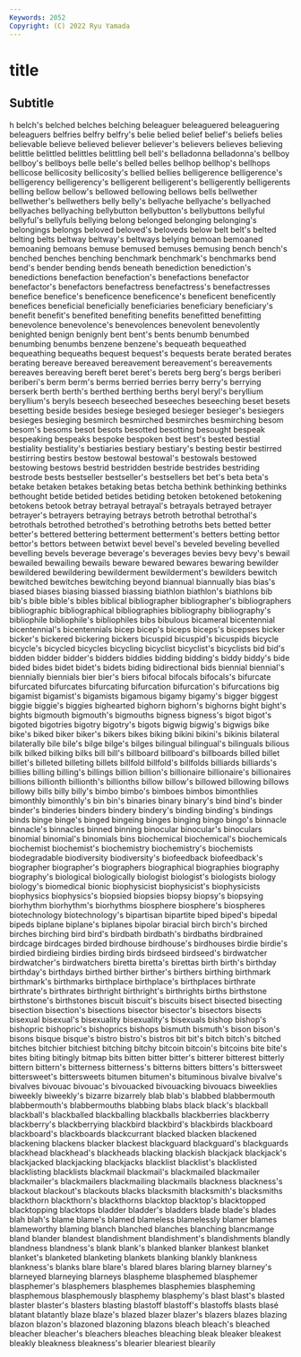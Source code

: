 ```yaml
---
Keywords: 2052
Copyright: (C) 2022 Ryu Yamada
---
```



# title

## Subtitle
h belch's belched
belches belching beleaguer beleaguered beleaguering beleaguers belfries belfry belfry's belie
belied belief belief's beliefs belies believable believe believed believer believer's
believers believes believing belittle belittled belittles belittling bell bell's belladonna
belladonna's bellboy bellboy's bellboys belle belle's belled belles bellhop bellhop's
bellhops bellicose bellicosity bellicosity's bellied bellies belligerence belligerence's belligerency belligerency's
belligerent belligerent's belligerently belligerents belling bellow bellow's bellowed bellowing bellows
bells bellwether bellwether's bellwethers belly belly's bellyache bellyache's bellyached bellyaches
bellyaching bellybutton bellybutton's bellybuttons bellyful bellyful's bellyfuls bellying belong belonged
belonging belonging's belongings belongs beloved beloved's beloveds below belt belt's
belted belting belts beltway beltway's beltways belying bemoan bemoaned bemoaning
bemoans bemuse bemused bemuses bemusing bench bench's benched benches benching
benchmark benchmark's benchmarks bend bend's bender bending bends beneath benediction
benediction's benedictions benefaction benefaction's benefactions benefactor benefactor's benefactors benefactress benefactress's
benefactresses benefice benefice's beneficence beneficence's beneficent beneficently benefices beneficial beneficially
beneficiaries beneficiary beneficiary's benefit benefit's benefited benefiting benefits benefitted benefitting
benevolence benevolence's benevolences benevolent benevolently benighted benign benignly bent bent's
bents benumb benumbed benumbing benumbs benzene benzene's bequeath bequeathed bequeathing
bequeaths bequest bequest's bequests berate berated berates berating bereave bereaved
bereavement bereavement's bereavements bereaves bereaving bereft beret beret's berets berg
berg's bergs beriberi beriberi's berm berm's berms berried berries berry
berry's berrying berserk berth berth's berthed berthing berths beryl beryl's
beryllium beryllium's beryls beseech beseeched beseeches beseeching beset besets besetting
beside besides besiege besieged besieger besieger's besiegers besieges besieging besmirch
besmirched besmirches besmirching besom besom's besoms besot besots besotted besotting
besought bespeak bespeaking bespeaks bespoke bespoken best best's bested bestial
bestiality bestiality's bestiaries bestiary bestiary's besting bestir bestirred bestirring bestirs
bestow bestowal bestowal's bestowals bestowed bestowing bestows bestrid bestridden bestride
bestrides bestriding bestrode bests bestseller bestseller's bestsellers bet bet's beta
beta's betake betaken betakes betaking betas betcha bethink bethinking bethinks
bethought betide betided betides betiding betoken betokened betokening betokens betook
betray betrayal betrayal's betrayals betrayed betrayer betrayer's betrayers betraying betrays
betroth betrothal betrothal's betrothals betrothed betrothed's betrothing betroths bets betted
better better's bettered bettering betterment betterment's betters betting bettor bettor's
bettors between betwixt bevel bevel's beveled beveling bevelled bevelling bevels
beverage beverage's beverages bevies bevy bevy's bewail bewailed bewailing bewails
beware bewared bewares bewaring bewilder bewildered bewildering bewilderment bewilderment's bewilders
bewitch bewitched bewitches bewitching beyond biannual biannually bias bias's biased
biases biasing biassed biassing biathlon biathlon's biathlons bib bib's bible
bible's bibles biblical bibliographer bibliographer's bibliographers bibliographic bibliographical bibliographies bibliography
bibliography's bibliophile bibliophile's bibliophiles bibs bibulous bicameral bicentennial bicentennial's bicentennials
bicep bicep's biceps biceps's bicepses bicker bicker's bickered bickering bickers
bicuspid bicuspid's bicuspids bicycle bicycle's bicycled bicycles bicycling bicyclist bicyclist's
bicyclists bid bid's bidden bidder bidder's bidders biddies bidding bidding's
biddy biddy's bide bided bides bidet bidet's bidets biding bidirectional
bids biennial biennial's biennially biennials bier bier's biers bifocal bifocals
bifocals's bifurcate bifurcated bifurcates bifurcating bifurcation bifurcation's bifurcations big bigamist
bigamist's bigamists bigamous bigamy bigamy's bigger biggest biggie biggie's biggies
bighearted bighorn bighorn's bighorns bight bight's bights bigmouth bigmouth's bigmouths
bigness bigness's bigot bigot's bigoted bigotries bigotry bigotry's bigots bigwig
bigwig's bigwigs bike bike's biked biker biker's bikers bikes biking
bikini bikini's bikinis bilateral bilaterally bile bile's bilge bilge's bilges
bilingual bilingual's bilinguals bilious bilk bilked bilking bilks bill bill's
billboard billboard's billboards billed billet billet's billeted billeting billets billfold
billfold's billfolds billiards billiards's billies billing billing's billings billion billion's
billionaire billionaire's billionaires billions billionth billionth's billionths billow billow's billowed
billowing billows billowy bills billy billy's bimbo bimbo's bimboes bimbos
bimonthlies bimonthly bimonthly's bin bin's binaries binary binary's bind bind's
binder binder's binderies binders bindery bindery's binding binding's bindings binds
binge binge's binged bingeing binges binging bingo bingo's binnacle binnacle's
binnacles binned binning binocular binocular's binoculars binomial binomial's binomials bins
biochemical biochemical's biochemicals biochemist biochemist's biochemistry biochemistry's biochemists biodegradable biodiversity
biodiversity's biofeedback biofeedback's biographer biographer's biographers biographical biographies biography biography's
biological biologically biologist biologist's biologists biology biology's biomedical bionic biophysicist
biophysicist's biophysicists biophysics biophysics's biopsied biopsies biopsy biopsy's biopsying biorhythm
biorhythm's biorhythms biosphere biosphere's biospheres biotechnology biotechnology's bipartisan bipartite biped
biped's bipedal bipeds biplane biplane's biplanes bipolar biracial birch birch's
birched birches birching bird bird's birdbath birdbath's birdbaths birdbrained birdcage
birdcages birded birdhouse birdhouse's birdhouses birdie birdie's birdied birdieing birdies
birding birds birdseed birdseed's birdwatcher birdwatcher's birdwatchers biretta biretta's birettas
birth birth's birthday birthday's birthdays birthed birther birther's birthers birthing
birthmark birthmark's birthmarks birthplace birthplace's birthplaces birthrate birthrate's birthrates birthright
birthright's birthrights births birthstone birthstone's birthstones biscuit biscuit's biscuits bisect
bisected bisecting bisection bisection's bisections bisector bisector's bisectors bisects bisexual
bisexual's bisexuality bisexuality's bisexuals bishop bishop's bishopric bishopric's bishoprics bishops
bismuth bismuth's bison bison's bisons bisque bisque's bistro bistro's bistros
bit bit's bitch bitch's bitched bitches bitchier bitchiest bitching bitchy
bitcoin bitcoin's bitcoins bite bite's bites biting bitingly bitmap bits
bitten bitter bitter's bitterer bitterest bitterly bittern bittern's bitterness bitterness's
bitterns bitters bitters's bittersweet bittersweet's bittersweets bitumen bitumen's bituminous bivalve
bivalve's bivalves bivouac bivouac's bivouacked bivouacking bivouacs biweeklies biweekly biweekly's
bizarre bizarrely blab blab's blabbed blabbermouth blabbermouth's blabbermouths blabbing blabs
black black's blackball blackball's blackballed blackballing blackballs blackberries blackberry blackberry's
blackberrying blackbird blackbird's blackbirds blackboard blackboard's blackboards blackcurrant blacked blacken
blackened blackening blackens blacker blackest blackguard blackguard's blackguards blackhead blackhead's
blackheads blacking blackish blackjack blackjack's blackjacked blackjacking blackjacks blacklist blacklist's
blacklisted blacklisting blacklists blackmail blackmail's blackmailed blackmailer blackmailer's blackmailers blackmailing
blackmails blackness blackness's blackout blackout's blackouts blacks blacksmith blacksmith's blacksmiths
blackthorn blackthorn's blackthorns blacktop blacktop's blacktopped blacktopping blacktops bladder bladder's
bladders blade blade's blades blah blah's blame blame's blamed blameless
blamelessly blamer blames blameworthy blaming blanch blanched blanches blanching blancmange
bland blander blandest blandishment blandishment's blandishments blandly blandness blandness's blank
blank's blanked blanker blankest blanket blanket's blanketed blanketing blankets blanking
blankly blankness blankness's blanks blare blare's blared blares blaring blarney
blarney's blarneyed blarneying blarneys blaspheme blasphemed blasphemer blasphemer's blasphemers blasphemes
blasphemies blaspheming blasphemous blasphemously blasphemy blasphemy's blast blast's blasted blaster
blaster's blasters blasting blastoff blastoff's blastoffs blasts blasé blatant blatantly
blaze blaze's blazed blazer blazer's blazers blazes blazing blazon blazon's
blazoned blazoning blazons bleach bleach's bleached bleacher bleacher's bleachers bleaches
bleaching bleak bleaker bleakest bleakly bleakness bleakness's blearier bleariest blearily
